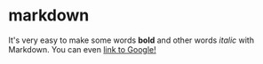 # markdown

It's very easy to make some words **bold** and other words *italic* with Markdown. You can even [link to Google!](http://google.com)
